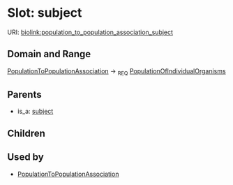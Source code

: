 # Slot: subject




URI: [biolink:population_to_population_association_subject](https://w3id.org/biolink/vocab/population_to_population_association_subject)
## Domain and Range

[PopulationToPopulationAssociation](PopulationToPopulationAssociation.md) ->  <sub>REQ</sub> [PopulationOfIndividualOrganisms](PopulationOfIndividualOrganisms.md)
## Parents

 *  is_a: [subject](subject.md)
## Children

## Used by

 * [PopulationToPopulationAssociation](PopulationToPopulationAssociation.md)
